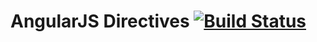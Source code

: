 # AngularJS Directives [![Build Status](https://travis-ci.org/angular-platanus/skip-filter.png?branch=master)](https://travis-ci.org/angular-platanus/skip-filter)
